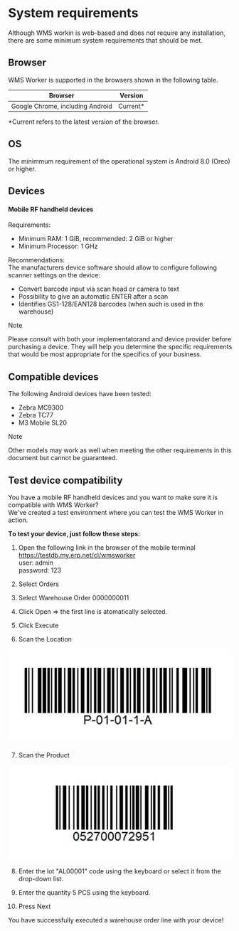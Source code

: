 # System requirements

Although WMS workin is web-based and does not require any installation, there are some  minimum system requirements that should be met.

## Browser 

WMS Worker is supported in the browsers shown in the following table.

|Browser | Version|
| ---- | ----- |
| Google Chrome, including Android |	Current* |

*Current refers to the latest version of the browser.

## OS

The minimmum requirement of the operational system is Android 8.0 (Oreo) or higher.

## Devices

#### Mobile RF handheld devices ####
Requirements:
-	Minimum RAM: 1 GiB, recommended: 2 GiB or higher
-	Minimum Processor: 1 GHz

Recommendations:
<br/>The manufacturers device software should allow to configure following scanner settings on the device:
- Convert barcode input via scan head or camera to text
- Possibility to give an automatic ENTER after a scan
- Identifies GS1-128/EAN128 barcodes (when such is used in the warehouse)

> [!NOTE]
>Please consult with both your implementatorand and device provider before purchasing a device. They will help you determine the specific requirements that would be most appropriate for the specifics of your business.

## Compatible devices
The following Android devices have been tested:
- Zebra MC9300
- Zebra TC77
- M3 Mobile SL20

> [!NOTE]
>Other models may work as well when meeting the other requirements in this document but cannot be guaranteed.



## Test device compatibility

You have a mobile RF handheld devices and you want to make sure it is compatible with  WMS Worker?
<br/>We've created a test environment where you can test the WMS Worker in action.

**Тo test your device, just follow these steps:**
1. Open the following link in the browser of the mobile terminal https://testdb.my.erp.net/cl/wmsworker
<br/> user: admin
<br/> password: 123

2. Select Orders 

3. Select Warehouse Order 0000000011

4. Click Open
=> the first line is atomatically selected.

5. Click Execute

6. Scan the Location

![Location](pictures/location_barcode.png)

7.  Scan the Product

![Product](pictures/product_barcode.png)

8. Enter the lot "AL00001" code using the keyboard or select it from the drop-down list.

9. Enter the quantity 5 PCS using the keyboard.

10. Press Next

You have successfully executed a warehouse order line with your device!

